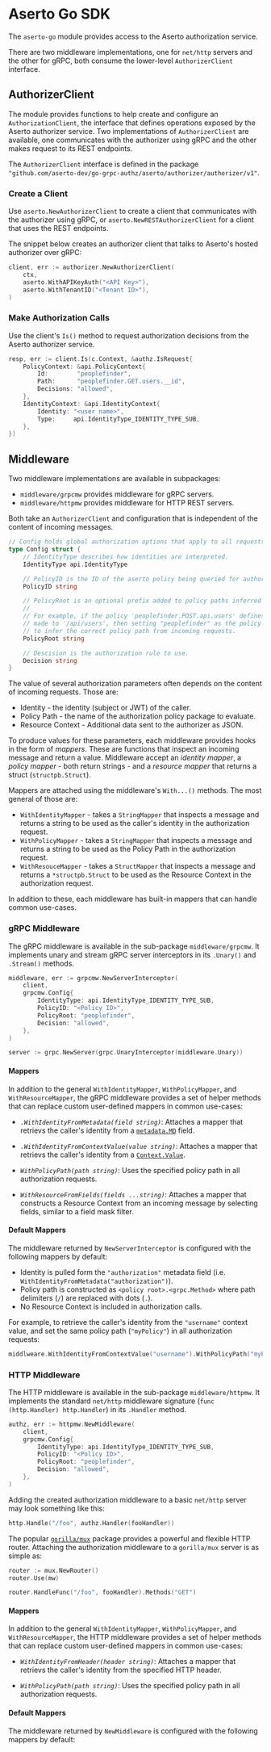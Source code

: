 # Aserto Go SDK

The `aserto-go` module provides access to the Aserto authorization service.

There are two middleware implementations, one for `net/http` servers and the other for gRPC, both
consume the lower-level `AuthorizerClient` interface.

## AuthorizerClient

The module provides functions to help create and configure an `AuthorizationClient`, the interface that defines
operations exposed by the Aserto authorizer service.
Two implementations of `AuthorizerClient` are available, one communicates with the authorizer using gRPC and the
other makes request to its REST endpoints.

The `AuthorizerClient` interface is defined in the package
`"github.com/aserto-dev/go-grpc-authz/aserto/authorizer/authorizer/v1"`.

### Create a Client

Use `aserto.NewAuthorizerClient` to create a client that communicates with the authorizer using gRPC, or
`aserto.NewRESTAuthorizerClient` for a client that uses the REST endpoints.

The snippet below creates an authorizer client that talks to Aserto's hosted authorizer over gRPC:

```go
client, err := authorizer.NewAuthorizerClient(
	ctx,
	aserto.WithAPIKeyAuth("<API Key>"),
	aserto.WithTenantID("<Tenant ID>"),
)
```

### Make Authorization Calls

Use the client's `Is()` method to request authorization decisions from the Aserto authorizer service.

```go
resp, err := client.Is(c.Context, &authz.IsRequest{
	PolicyContext: &api.PolicyContext{
		Id:        "peoplefinder",
		Path:      "peoplefinder.GET.users.__id",
		Decisions: "allowed",
	},
	IdentityContext: &api.IdentityContext{
		Identity: "<user name>",
		Type:     api.IdentityType_IDENTITY_TYPE_SUB,
	},
})
```


## Middleware

Two middleware implementations are available in subpackages:

* `middleware/grpcmw` provides middleware for gRPC servers.
* `middleware/httpmw` provides middleware for HTTP REST servers.

Both take an `AuthorizerClient` and configuration that is independent of the content of incoming messages.

```go
// Config holds global authorization options that apply to all requests.
type Config struct {
	// IdentityType describes how identities are interpreted.
	IdentityType api.IdentityType

	// PolicyID is the ID of the aserto policy being queried for authorization.
	PolicyID string

	// PolicyRoot is an optional prefix added to policy paths inferred from messages.
	//
	// For example, if the policy 'peoplefinder.POST.api.users' defines rules for POST requests
	// made to '/api/users', then setting "peoplefinder" as the policy root allows the middleware
	// to infer the correct policy path from incoming requests.
	PolicyRoot string

	// Descision is the authorization rule to use.
	Decision string
}
```

The value of several authorization parameters often depends on the content of incoming requests. Those are:

* Identity - the identity (subject or JWT) of the caller.
* Policy Path - the name of the authorization policy package to evaluate.
* Resource Context - Additional data sent to the authorizer as JSON.

To produce values for these parameters, each middleware provides hooks in the form of _mappers_. These are 
functions that inspect an incoming message and return a value.
Middleware accept an _identity mapper_, a _policy mapper_ - both return strings - and a _resource mapper_
that returns a struct (`structpb.Struct`).

Mappers are attached using the middleware's `With...()` methods. The most general of those are:

* `WithIdentityMapper` - takes a `StringMapper` that inspects a message and returns a string to be used
	as the caller's identity in the authorization request.
* `WithPolicyMapper` - takes a `StringMapper` that inspects a message and returns a string to be used as
    the Policy Path in the authorization request.
* `WithResouceMapper` - takes a `StructMapper` that inspects a message and returns a `*structpb.Struct`
     to be used as the Resource Context in the authorization request.

In addition to these, each middleware has built-in mappers that can handle common use-cases.

### gRPC Middleware

The gRPC middleware is available in the sub-package `middleware/grpcmw`.
It implements unary and stream gRPC server interceptors in its `.Unary()` and `.Stream()` methods.

```go
middleware, err := grpcmw.NewServerInterceptor(
	client,
	grpcmw.Config{
		IdentityType: api.IdentityType_IDENTITY_TYPE_SUB,
		PolicyID: "<Policy ID>",
		PolicyRoot: "peoplefinder",
		Decision: "allowed",
	},
)

server := grpc.NewServer(grpc.UnaryInterceptor(middleware.Unary))
```

#### Mappers

In addition to the general `WithIdentityMapper`, `WithPolicyMapper`, and `WithResourceMapper`, the gRPC middleware
provides a set of helper methods that can replace custom user-defined mappers in common use-cases:

* *`.WithIdentityFromMetadata(field string)`*: Attaches a mapper that retrievs the caller's identity from
  a [`metadata.MD`](https://pkg.go.dev/google.golang.org/grpc/metadata#MD) field.

* *`.WithIdentityFromContextValue(value string)`*: Attaches a mapper that retrievs the caller's identity from
  a [`Context.Value`](https://pkg.go.dev/context#Context).

* *`WithPolicyPath(path string)`*: Uses the specified policy path in all authorization requests.

* *`WithResourceFromFields(fields ...string)`*: Attaches a mapper that constructs a Resource Context from an
  incoming message by selecting fields, similar to a field mask filter.

#### Default Mappers

The middleware returned by `NewServerInterceptor` is configured with the following mappers by default:

* Identity is pulled form the `"authorization"` metadata field (i.e. `WithIdentityFromMetadata("authorization")`).
* Policy path is constructed as `<policy root>.<grpc.Method>` where path delimiters (`/`) are replaced with dots (`.`).
* No Resource Context is included in authorization calls.

For example, to retrieve the caller's identity from the `"username"` context value, and set the same policy
path (`"myPolicy"`) in all authorization requests:

```go
middlweare.WithIdentityFromContextValue("username").WithPolicyPath("myPolicy")
```


### HTTP Middleware

The HTTP middleware is available in the sub-package `middleware/httpmw`.
It implements the standard `net/http` middleware signature (`func (http.Handler) http.Handler`) in its `.Handler` method.

```go
authz, err := httpmw.NewMiddleware(
	client,
	grpcmw.Config{
		IdentityType: api.IdentityType_IDENTITY_TYPE_SUB,
		PolicyID: "<Policy ID>",
		PolicyRoot: "peoplefinder",
		Decision: "allowed",
	},
)
```

Adding the created authorization middleware to a basic `net/http` server may look something like this:

```go
http.Handle("/foo", authz.Handler(fooHandler))
```

The popular [`gorilla/mux`](https://github.com/gorilla/mux) package provides a powerful and flexible HTTP router.
Attaching the authorization middleware to a `gorilla/mux` server is as simple as:

```go
router := mux.NewRouter()
router.Use(mw)

router.HandleFunc("/foo", fooHandler).Methods("GET")
```


#### Mappers

In addition to the general `WithIdentityMapper`, `WithPolicyMapper`, and `WithResourceMapper`, the HTTP middleware
provides a set of helper methods that can replace custom user-defined mappers in common use-cases:

* *`WithIdentityFromHeader(header string)`*: Attaches a mapper that retrievs the caller's identity from the specified
  HTTP header.

* *`WithPolicyPath(path string)`*: Uses the specified policy path in all authorization requests.

#### Default Mappers

The middleware returned by `NewMiddleware` is configured with the following mappers by default:

